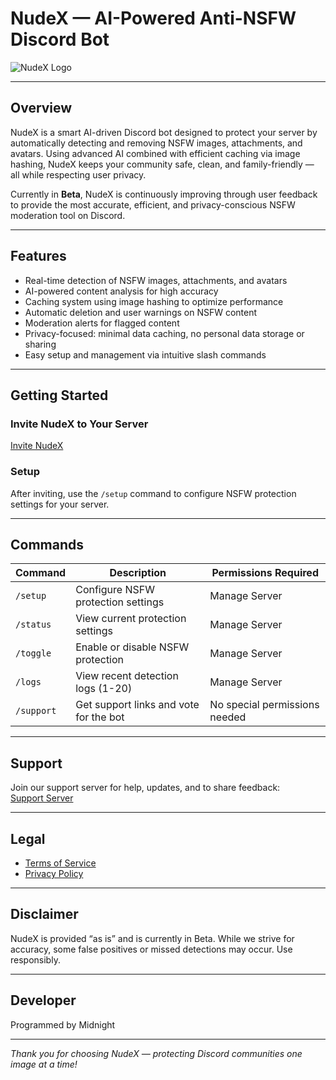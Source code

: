 # NudeX — AI-Powered Anti-NSFW Discord Bot

![NudeX Logo](https://i.imgur.com/OxdRgRf.png)

---

## Overview

NudeX is a smart AI-driven Discord bot designed to protect your server by automatically detecting and removing NSFW images, attachments, and avatars. Using advanced AI combined with efficient caching via image hashing, NudeX keeps your community safe, clean, and family-friendly — all while respecting user privacy.

Currently in **Beta**, NudeX is continuously improving through user feedback to provide the most accurate, efficient, and privacy-conscious NSFW moderation tool on Discord.

---

## Features

- Real-time detection of NSFW images, attachments, and avatars  
- AI-powered content analysis for high accuracy  
- Caching system using image hashing to optimize performance  
- Automatic deletion and user warnings on NSFW content  
- Moderation alerts for flagged content  
- Privacy-focused: minimal data caching, no personal data storage or sharing  
- Easy setup and management via intuitive slash commands  

---

## Getting Started

### Invite NudeX to Your Server

[Invite NudeX](https://discord.com/oauth2/authorize?client_id=1403374272553943090&permissions=8&scope=bot+applications.commands)

### Setup

After inviting, use the `/setup` command to configure NSFW protection settings for your server.

---

## Commands

| Command   | Description                              | Permissions Required         |
|-----------|----------------------------------------|-----------------------------|
| `/setup`  | Configure NSFW protection settings     | Manage Server               |
| `/status` | View current protection settings       | Manage Server               |
| `/toggle` | Enable or disable NSFW protection       | Manage Server               |
| `/logs`   | View recent detection logs (1-20)      | Manage Server               |
| `/support`| Get support links and vote for the bot | No special permissions needed|

---

## Support

Join our support server for help, updates, and to share feedback:  
[Support Server](https://discord.gg/AfdHGf8Stj)

---

## Legal

- [Terms of Service](./TERMS_OF_SERVICE.md)  
- [Privacy Policy](./PRIVACY_POLICY.md)

---

## Disclaimer

NudeX is provided “as is” and is currently in Beta. While we strive for accuracy, some false positives or missed detections may occur. Use responsibly.

---

## Developer

Programmed by Midnight

---

*Thank you for choosing NudeX — protecting Discord communities one image at a time!*
